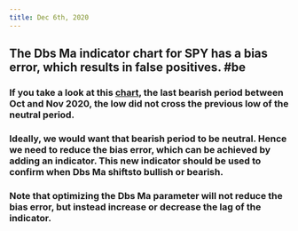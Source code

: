 ```yaml
---
title: Dec 6th, 2020
---
```


## The Dbs Ma indicator chart for SPY has a bias error, which results in false positives. #be
### If you take a look at this [chart](https://imgur.com/gallery/eINfP3z), the last bearish period between Oct and Nov 2020, the low did not cross the previous low of the neutral period.
### Ideally, we would want that bearish period to be neutral. Hence we need to reduce the **bias** error, which can be achieved by adding an indicator. This new indicator should be used to confirm when Dbs Ma shiftsto bullish or bearish.
### Note that optimizing the Dbs Ma parameter will not reduce the **bias** error, but instead increase or decrease the lag of the indicator.
